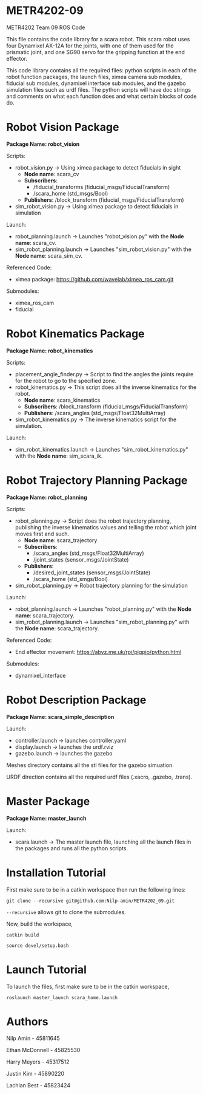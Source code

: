 # METR4202-09
METR4202 Team 09 ROS Code

This file contains the code library for a scara robot. This scara robot uses four Dynamixel AX-12A for the joints, with one of them used for the prismatic joint, and one SG90 servo for the gripping function at the end effector.

This code library contains all the required files: python scripts in each of the robot function packages, the launch files, ximea camera sub modules, fiducial sub modules, dynamixel interface sub modules, and the gazebo simulation files such as urdf files. The python scripts will have doc strings and comments on what each function does and what certain blocks of code do.

# Robot Vision Package

**Package Name: robot_vision**

Scripts:
- robot_vision.py -> Using ximea package to detect fiducials in sight
  - **Node name**: scara_cv
  - **Subscribers**: 
    - /fiducial_transforms (fiducial_msgs/FiducialTransform)
    - /scara_home (std_msgs/Bool)
  - **Publishers**: /block_transform (fiducial_msgs/FiducialTransform)
- sim_robot_vision.py -> Using ximea package to detect fiducials in simulation

Launch:
- robot_planning.launch -> Launches "robot_vision.py" with the **Node name**: scara_cv.
- sim_robot_planning.launch -> Launches "sim_robot_vision.py" with the **Node name**: scara_sim_cv.

Referenced Code:
- ximea package: https://github.com/wavelab/ximea_ros_cam.git

Submodules:
- ximea_ros_cam
- fiducial

# Robot Kinematics Package

**Package Name: robot_kinematics**

Scripts:
- placement_angle_finder.py -> Script to find the angles the joints require for the robot to go to the specified zone.
- robot_kinematics.py -> This script does all the inverse kinematics for the robot. 
  - **Node name**: scara_kinematics  
  - **Subscribers**: /block_transform (fiducial_msgs/FiducialTransform)  
  - **Publishers**: /scara_angles (std_msgs/Float32MultiArray)
- sim_robot_kinematics.py -> The inverse kinematics script for the simulation.

Launch:
- sim_robot_kinematics.launch -> Launches "sim_robot_kinematics.py" with the **Node name**: sim_scara_ik.

# Robot Trajectory Planning Package

**Package Name: robot_planning**

Scripts:
- robot_planning.py -> Script does the robot trajectory planning, publishing the inverse kinematics values and telling the robot which joint moves first and such.
  - **Node name**: scara_trajectory 
  - **Subscribers**: 
    - /scara_angles (std_msgs/Float32MultiArray) 
    - /joint_states (sensor_msgs/JointState)
  - **Publishers**: 
    - /desired_joint_states (sensor_msgs/JointState)
    - /scara_home (std_smgs/Bool)
- sim_robot_planning.py -> Robot trajectory planning for the simulation

Launch:
- robot_planning.launch -> Launches "robot_planning.py" with the **Node name**: scara_trajectory.
- sim_robot_planning.launch -> Launches "sim_robot_planning.py" with the **Node name**: scara_trajectory.

Referenced Code:
- End effector movement: https://abyz.me.uk/rpi/pigpio/python.html

Submodules:
- dynamixel_interface

# Robot Description Package

**Package Name: scara_simple_description**

Launch:
- controller.launch -> launches controller.yaml
- display.launch -> launches the urdf.rviz
- gazebo.launch -> launches the gazebo

Meshes directory contains all the stl files for the gazebo simuation.

URDF direction contains all the required urdf files (.xacro, .gazebo, .trans).

# Master Package

**Package Name: master_launch**

Launch:
- scara.launch -> The master launch file, launching all the launch files in the packages and runs all the python scripts.

# Installation Tutorial

First make sure to be in a catkin workspace then run the following lines:

`git clone --recursive git@github.com:Nilp-amin/METR4202_09.git`

`--recursive` allows git to clone the submodules.

Now, build the workspace,

`catkin build`

`source devel/setup.bash`

# Launch Tutorial

To launch the files, first make sure to be in the catkin workspace,

`roslaunch master_launch scara_home.launch`

# Authors

Nilp Amin - 45811645

Ethan McDonnell - 45825530

Harry Meyers - 45317512

Justin Kim - 45890220

Lachlan Best - 45823424
